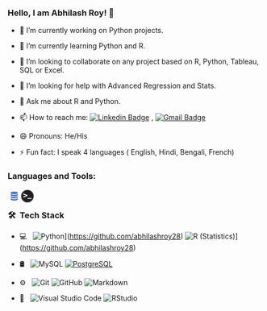 ### Hello, I am Abhilash Roy! 👋

- 🔭 I’m currently working on Python projects.
- 🌱 I’m currently learning Python and R.
- 👯 I’m looking to collaborate on any project based on R, Python, Tableau, SQL or Excel.
- 🤔 I’m looking for help with Advanced Regression and Stats.
- 💬 Ask me about R and Python.
- 📫 How to reach me: [![Linkedin Badge](https://img.shields.io/badge/-LinkedIn-blue?style=flat-square&logo=Linkedin&logoColor=white&link=https://www.linkedin.com/in/abhilashroy/)](https://www.linkedin.com/in/abhilashroy/) , [![Gmail Badge](https://img.shields.io/badge/-Gmail-c14438?style=flat-square&logo=Gmail&logoColor=white&link=mailto:abhilashroy28@gmail.com)](mailto:abhilashroy28@gmail.com)

- 😄 Pronouns: He/His
- ⚡ Fun fact: I speak 4 languages ( English, Hindi, Bengali, French)

### Languages and Tools:

<img align="left" alt="SQL" width="26px" src="https://raw.githubusercontent.com/github/explore/80688e429a7d4ef2fca1e82350fe8e3517d3494d/topics/sql/sql.png" />


<img align="left" alt="Terminal" width="26px" src="https://raw.githubusercontent.com/github/explore/80688e429a7d4ef2fca1e82350fe8e3517d3494d/topics/terminal/terminal.png" />


<br/>

<h3> 🛠 &nbsp;Tech Stack</h3>

- 💻 &nbsp;
  ![Python](https://img.shields.io/badge/-Python-333333?style=flat&logo=python&link=https://github.com/abhilashroy28)](https://github.com/abhilashroy28)
  ![R (Statistics)](https://img.shields.io/badge/-R-333333?style=flat&logo=R&logoColor=276DC3&link=https://github.com/abhilashroy28)](https://github.com/abhilashroy28)
  
- 🛢 &nbsp;
  ![MySQL](https://img.shields.io/badge/-MySQL-333333?style=flat&logo=mysql)
  [![PostgreSQL](https://img.shields.io/badge/-PostgreSQL-336791?style=flat-square&logo=postgresql&link=https://github.com/abhilashroy28)](https://github.com/abhilashroy28)
  
- ⚙️ &nbsp;
  ![Git](https://img.shields.io/badge/-Git-333333?style=flat&logo=git)
  ![GitHub](https://img.shields.io/badge/-GitHub-333333?style=flat&logo=github)
  ![Markdown](https://img.shields.io/badge/-Markdown-333333?style=flat&logo=markdown)
  
- 🔧 &nbsp;
  ![Visual Studio Code](https://img.shields.io/badge/-Visual%20Studio%20Code-333333?style=flat&logo=visual-studio-code&logoColor=007ACC)
  ![RStudio](https://img.shields.io/badge/-RStudio-333333?style=flat&logo=rstudio)
